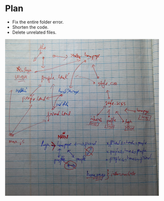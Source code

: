 # Plan #
* Fix the entire folder error.
* Shorten the code.
* Delete unrelated files.

![img](img/fix.jpg)